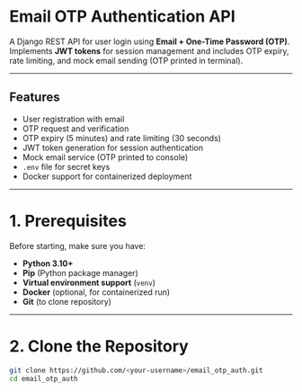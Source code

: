 # Email OTP Authentication API

A Django REST API for user login using **Email + One-Time Password (OTP)**.  
Implements **JWT tokens** for session management and includes OTP expiry, rate limiting, and mock email sending (OTP printed in terminal).

---

## **Features**

- User registration with email
- OTP request and verification
- OTP expiry (5 minutes) and rate limiting (30 seconds)
- JWT token generation for session authentication
- Mock email service (OTP printed to console)
- `.env` file for secret keys
- Docker support for containerized deployment

---

# **1. Prerequisites**

Before starting, make sure you have:

- **Python 3.10+**
- **Pip** (Python package manager)
- **Virtual environment support** (`venv`)
- **Docker** (optional, for containerized run)
- **Git** (to clone repository)

---

# **2. Clone the Repository**

```bash
git clone https://github.com/<your-username>/email_otp_auth.git
cd email_otp_auth
